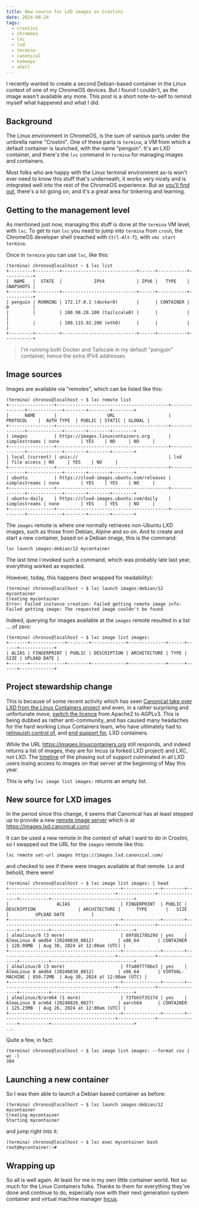 ```yaml
---
title: New source for LXD images on Crostini
date: 2024-08-24
tags:
  - crostini
  - chromeos
  - lxc
  - lxd
  - termina
  - canonical
  - homeops
  - shell
---
```

I recently wanted to create a second Debian-based container in the Linux context of one of my ChromeOS devices. But I found I couldn't, as the image wasn't available any more. This post is a short note-to-self to remind myself what happened and what I did.

## Background

The Linux environment in ChromeOS, is the sum of various parts under the umbrella name "Crostini". One of these parts is `termina`, a VM from which a default container is launched, with the name "penguin". It's an LXD container, and there's the `lxc` command in `termina` for managing images and containers.

Most folks who are happy with the Linux terminal environment as-is won't ever need to know this stuff that's underneath, it works very nicely and is integrated well into the rest of the ChromeOS experience. But as [you'll find out](https://chromium.googlesource.com/chromiumos/docs/+/master/containers_and_vms.md), there's a lot going on, and it's a great area for tinkering and learning.

## Getting to the management level

As mentioned just now, managing this stuff is done at the `termina` VM level, with `lxc`. To get to run `lxc` you need to jump into `termina` from `crosh`, the ChromeOS developer shell (reached with `Ctrl-Alt-T`), with `vmc start termina`.

Once in `termina` you can use `lxc`, like this:

```shell
(termina) chronos@localhost ~ $ lxc list
+---------+---------+----------------------------+------+-----------+-----------+
|  NAME   |  STATE  |            IPV4            | IPV6 |   TYPE    | SNAPSHOTS |
+---------+---------+----------------------------+------+-----------+-----------+
| penguin | RUNNING | 172.17.0.1 (docker0)       |      | CONTAINER | 0         |
|         |         | 100.98.28.100 (tailscale0) |      |           |           |
|         |         | 100.115.92.206 (eth0)      |      |           |           |
+---------+---------+----------------------------+------+-----------+-----------+
```

> I'm running both Docker and Tailscale in my default "penguin" container, hence the extra IPV4 addresses.

## Image sources

Images are available via "remotes", which can be listed like this:

```shell
(termina) chronos@localhost ~ $ lxc remote list
+-----------------+------------------------------------------+---------------+-------------+--------+--------+--------+
|      NAME       |                   URL                    |   PROTOCOL    |  AUTH TYPE  | PUBLIC | STATIC | GLOBAL |
+-----------------+------------------------------------------+---------------+-------------+--------+--------+--------+
| images          | https://images.linuxcontainers.org       | simplestreams | none        | YES    | NO     | NO     |
+-----------------+------------------------------------------+---------------+-------------+--------+--------+--------+
| local (current) | unix://                                  | lxd           | file access | NO     | YES    | NO     |
+-----------------+------------------------------------------+---------------+-------------+--------+--------+--------+
| ubuntu          | https://cloud-images.ubuntu.com/releases | simplestreams | none        | YES    | YES    | NO     |
+-----------------+------------------------------------------+---------------+-------------+--------+--------+--------+
| ubuntu-daily    | https://cloud-images.ubuntu.com/daily    | simplestreams | none        | YES    | YES    | NO     |
+-----------------+------------------------------------------+---------------+-------------+--------+--------+--------+
```

The `images` remote is where one normally retrieves non-Ubuntu LXD images, such as those from Debian, Alpine and so on. And to create and start a new container, based on a Debian image, this is the command:

```shell
lxc launch images:debian/12 mycontainer
```

The last time I invoked such a command, which was probably late last year, everything worked as expected.

However, today, this happens (text wrapped for readability):

```shell
(termina) chronos@localhost ~ $ lxc launch images:debian/12 mycontainer
Creating mycontainer
Error: Failed instance creation: Failed getting remote image info:
Failed getting image: The requested image couldn't be found
```

Indeed, querying for images available at the `images` remote resulted in a list ... of zero:

```shell
(termina) chronos@localhost ~ $ lxc image list images:
+-------+-------------+--------+-------------+--------------+------+------+-------------+
| ALIAS | FINGERPRINT | PUBLIC | DESCRIPTION | ARCHITECTURE | TYPE | SIZE | UPLOAD DATE |
+-------+-------------+--------+-------------+--------------+------+------+-------------+
```

## Project stewardship change

This is because of some recent activity which has seen [Canonical take over LXD from the Linux Containers project](https://linuxcontainers.org/lxd/) and even, in a rather surprising and unfortunate move, [switch the licence](https://discuss.linuxcontainers.org/t/lxd-has-been-re-licensed-and-is-now-under-a-cla/18454) from Apache2 to AGPLv3. This is being dubbed as rather anti-community, and has caused many headaches for the hard working Linux Containers team, who have ultimately had to [relinquish control of](https://discuss.linuxcontainers.org/t/lxd-is-no-longer-part-of-the-linux-containers-project/17593), and [end support for](https://discuss.linuxcontainers.org/t/important-notice-for-lxd-users-image-server/18479), LXD containers.

While the URL <https://images.linuxcontainers.org> still responds, and indeed returns a list of images, they are for Incus (a forked LXD project) and LXC, not LXD. The [timeline](https://discuss.linuxcontainers.org/t/important-notice-for-lxd-users-image-server/18479#timeline-3) of the phasing out of support culminated in all LXD users losing access to images on that server at the beginning of May this year.

This is why `lxc image list images:` returns an empty list.

## New source for LXD images

In the period since this change, it seems that Canonical has at least stepped up to provide a new [remote image server](https://documentation.ubuntu.com/lxd/en/latest/reference/remote_image_servers/) which is at <https://images.lxd.canonical.com/>.

It can be used a new remote in the context of what I want to do in Crostini, so I swapped out the URL for the `images` remote like this:

```shell
lxc remote set-url images https://images.lxd.canonical.com/
```

and checked to see if there were images available at that remote. Lo and behold, there were!

```shell
(termina) chronos@localhost ~ $ lxc image list images: | head
+------------------------------------------+--------------+--------+-------------------------------------------+--------------+-----------------+-----------+-------------------------------+
|                  ALIAS                   | FINGERPRINT  | PUBLIC |                DESCRIPTION                | ARCHITECTURE |      TYPE       |   SIZE    |          UPLOAD DATE          |
+------------------------------------------+--------------+--------+-------------------------------------------+--------------+-----------------+-----------+-------------------------------+
| almalinux/8 (3 more)                     | 69fdb178b29d | yes    | AlmaLinux 8 amd64 (20240830_0012)         | x86_64       | CONTAINER       | 128.99MB  | Aug 30, 2024 at 12:00am (UTC) |
+------------------------------------------+--------------+--------+-------------------------------------------+--------------+-----------------+-----------+-------------------------------+
| almalinux/8 (3 more)                     | ffa80f7786e3 | yes    | AlmaLinux 8 amd64 (20240830_0012)         | x86_64       | VIRTUAL-MACHINE | 850.72MB  | Aug 30, 2024 at 12:00am (UTC) |
+------------------------------------------+--------------+--------+-------------------------------------------+--------------+-----------------+-----------+-------------------------------+
| almalinux/8/arm64 (1 more)               | 73fb65f3527d | yes    | AlmaLinux 8 arm64 (20240826_0027)         | aarch64      | CONTAINER       | 125.23MB  | Aug 26, 2024 at 12:00am (UTC) |
+------------------------------------------+--------------+--------+-------------------------------------------+--------------+-----------------+-----------+-------------------------------+
...
```

Quite a few, in fact:

```shell
(termina) chronos@localhost ~ $ lxc image list images: --format csv | wc -l
384
```

## Launching a new container

So I was then able to launch a Debian based container as before:

```shell
(termina) chronos@localhost ~ $ lxc launch images:debian/12 mycontainer
Creating mycontainer
Starting mycontainer
```

and jump right into it:

```shell
(termina) chronos@localhost ~ $ lxc exec mycontainer bash
root@mycontainer:~#
```

## Wrapping up

So all is well again. At least for me in my own little container world. Not so much for the Linux Containers folks. Thanks to them for everything they've done and continue to do, especially now with their next generation system container and virtual machine manager [Incus](https://linuxcontainers.org/incus/).
